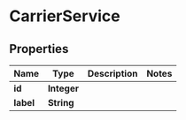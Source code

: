 
# CarrierService

## Properties
Name | Type | Description | Notes
------------ | ------------- | ------------- | -------------
**id** | **Integer** |  | 
**label** | **String** |  | 



